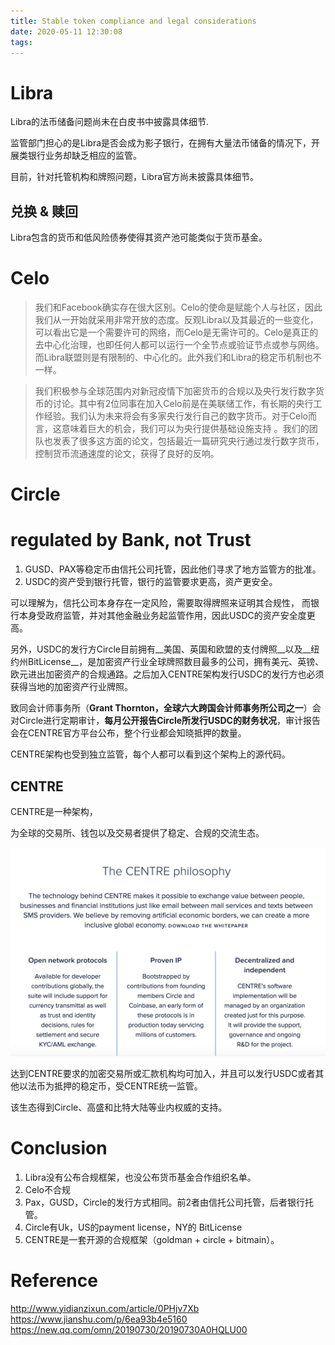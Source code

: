 ```yaml
---
title: Stable token compliance and legal considerations
date: 2020-05-11 12:30:08
tags:
---
```


# Libra

Libra的法币储备问题尚未在白皮书中披露具体细节.

监管部门担心的是Libra是否会成为影子银行，在拥有大量法币储备的情况下，开展类银行业务却缺乏相应的监管。

目前，针对托管机构和牌照问题，Libra官方尚未披露具体细节。

## 兑换 & 赎回

Libra包含的货币和低风险债券使得其资产池可能类似于货币基金。

# Celo

> 我们和Facebook确实存在很大区别。Celo的使命是赋能个人与社区，因此我们从一开始就采用非常开放的态度。反观Libra以及其最近的一些变化，可以看出它是一个需要许可的网络，而Celo是无需许可的。Celo是真正的去中心化治理，也即任何人都可以运行一个全节点或验证节点或参与网络。而Libra联盟则是有限制的、中心化的。此外我们和Libra的稳定币机制也不一样。

> 我们积极参与全球范围内对新冠疫情下加密货币的合规以及央行发行数字货币的讨论。其中有2位同事在加入Celo前是在美联储工作，有长期的央行工作经验。我们认为未来将会有多家央行发行自己的数字货币。对于Celo而言，这意味着巨大的机会，我们可以为央行提供基础设施支持 。我们的团队也发表了很多这方面的论文，包括最近一篇研究央行通过发行数字货币，控制货币流通速度的论文，获得了良好的反响。

# Circle

# regulated by Bank, not Trust

1. GUSD、PAX等稳定币由信托公司托管，因此他们寻求了地方监管方的批准。
1. USDC的资产受到银行托管，银行的监管要求更高，资产更安全。

可以理解为，信托公司本身存在一定风险，需要取得牌照来证明其合规性，
而银行本身受政府监管，并对其他金融业务起监管作用，因此USDC的资产安全度更高。

另外，USDC的发行方Circle目前拥有__美国、英国和欧盟的支付牌照__以及__纽约州BitLicense__，是加密资产行业全球牌照数目最多的公司，拥有美元、英镑、欧元进出加密资产的合规通路。之后加入CENTRE架构发行USDC的发行方也必须获得当地的加密资产行业牌照。

致同会计师事务所（__Grant Thornton，全球六大跨国会计师事务所公司之一__）会对Circle进行定期审计，__每月公开报告Circle所发行USDC的财务状况__，审计报告会在CENTRE官方平台公布，整个行业都会知晓抵押的数量。

CENTRE架构也受到独立监管，每个人都可以看到这个架构上的源代码。

## CENTRE

CENTRE是一种架构，

为全球的交易所、钱包以及交易者提供了稳定、合规的交流生态。

![](/images/centre-circle.png)

达到CENTRE要求的加密交易所或汇款机构均可加入，并且可以发行USDC或者其他以法币为抵押的稳定币，受CENTRE统一监管。

该生态得到Circle、高盛和比特大陆等业内权威的支持。

# Conclusion

1. Libra没有公布合规框架，也没公布货币基金合作组织名单。
2. Celo不合规
3. Pax，GUSD，Circle的发行方式相同。前2者由信托公司托管，后者银行托管。
4. Circle有Uk，US的payment license，NY的 BitLicense
5. CENTRE是一套开源的合规框架（goldman + circle + bitmain）。

# Reference

http://www.yidianzixun.com/article/0PHjv7Xb
https://www.jianshu.com/p/6ea93b4e5160
https://new.qq.com/omn/20190730/20190730A0HQLU00
